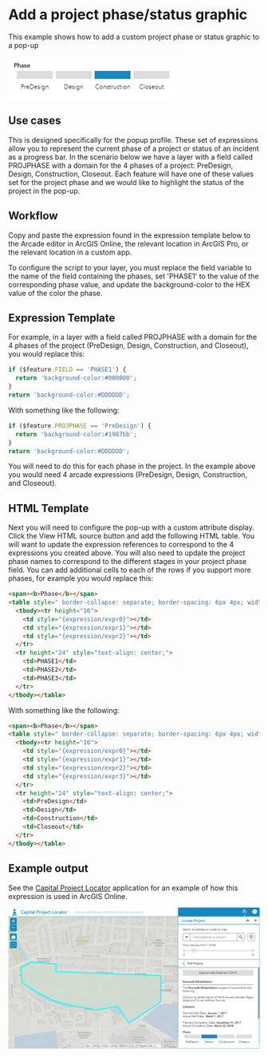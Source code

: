 
# Add a project phase/status graphic

This example shows how to add a custom project phase or status graphic to a pop-up

![project-phase-overview](./images/project-phase-overview.png)

## Use cases

This is designed specifically for the popup profile. These set of expressions allow you to represent the current phase of a project or status of an incident as a progress bar. In the scenario below we have a layer with a field called PROJPHASE with a domain for the 4 phases of a project: PreDesign, Design, Construction, Closeout. Each feature will have one of these values set for the project phase and we would like to highlight the status of the project in the pop-up.

## Workflow

Copy and paste the expression found in the expression template below to the Arcade editor in ArcGIS Online, the relevant location in ArcGIS Pro, or the relevant location in a custom app.

To configure the script to your layer, you must replace the field variable to the name of the field containing the phases, set 'PHASE1' to the value of the corresponding phase value, and update the background-color to the HEX value of the color the phase. 

## Expression Template

For example, in a layer with a field called PROJPHASE with a domain for the 4 phases of the project (PreDesign, Design, Construction, and Closeout), you would replace this:

```js
if ($feature.FIELD == 'PHASE1') {
  return 'background-color:#000000';
}
return 'background-color:#DDDDDD';
```

With something like the following:

```js
if ($feature.PROJPHASE == 'PreDesign') {
  return 'background-color:#1987bb';
}
return 'background-color:#DDDDDD';
```

You will need to do this for each phase in the project. In the example above you would need 4 arcade expressions (PreDesign, Design, Construction, and Closeout).


## HTML Template

Next you will need to configure the pop-up with a custom attribute display. Click the View HTML source button and add the following HTML table. You will want to update the expression references to correspond to the 4 expressions you created above. You will also need to update the project phase names to correspond to the different stages in your project phase field. You can add additional cells to each of the rows if you support more phases, for example you would replace this:

```html
<span><b>Phase</b></span>
<table style=" border-collapse: separate; border-spacing: 6px 4px; width: 100%; table-layout: fixed;">
  <tbody><tr height="16">
    <td style="{expression/expr0}"></td>
    <td style="{expression/expr1}"></td>
    <td style="{expression/expr2}"></td>
  </tr>
  <tr height="24" style="text-align: center;">
    <td>PHASE1</td>
    <td>PHASE2</td>
    <td>PHASE3</td>
  </tr>
</tbody></table>
```

With something like the following:

```html
<span><b>Phase</b></span>
<table style=" border-collapse: separate; border-spacing: 6px 4px; width: 100%; table-layout: fixed;">
  <tbody><tr height="16">
    <td style="{expression/expr0}"></td>
    <td style="{expression/expr1}"></td>
    <td style="{expression/expr2}"></td>
    <td style="{expression/expr3}"></td>
  </tr>
  <tr height="24" style="text-align: center;">
    <td>PreDesign</td>
    <td>Design</td>
    <td>Construction</td>
    <td>Closeout</td>
  </tr>
</tbody></table>
```

## Example output

See the [Capital Project Locator](http://links.esri.com/localgovernment/tryit/CapitalProjectLocator) application for an example of how this expression is used in ArcGIS Online.

[![project-phase](./images/project-phase.png)](http://links.esri.com/localgovernment/tryit/CapitalProjectLocator)
